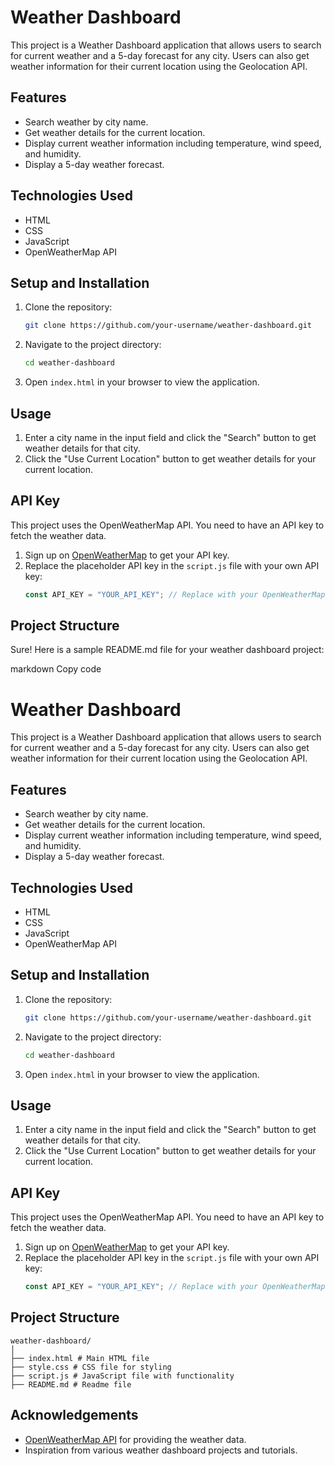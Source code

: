 # Weather Dashboard

This project is a Weather Dashboard application that allows users to search for current weather and a 5-day forecast for any city. Users can also get weather information for their current location using the Geolocation API.

## Features

- Search weather by city name.
- Get weather details for the current location.
- Display current weather information including temperature, wind speed, and humidity.
- Display a 5-day weather forecast.

## Technologies Used

- HTML
- CSS
- JavaScript
- OpenWeatherMap API

## Setup and Installation

1. Clone the repository:
    ```sh
    git clone https://github.com/your-username/weather-dashboard.git
    ```

2. Navigate to the project directory:
    ```sh
    cd weather-dashboard
    ```

3. Open `index.html` in your browser to view the application.

## Usage

1. Enter a city name in the input field and click the "Search" button to get weather details for that city.
2. Click the "Use Current Location" button to get weather details for your current location.

## API Key

This project uses the OpenWeatherMap API. You need to have an API key to fetch the weather data.

1. Sign up on [OpenWeatherMap](https://home.openweathermap.org/users/sign_up) to get your API key.
2. Replace the placeholder API key in the `script.js` file with your own API key:
    ```javascript
    const API_KEY = "YOUR_API_KEY"; // Replace with your OpenWeatherMap API key
    ```

## Project Structure


Sure! Here is a sample README.md file for your weather dashboard project:

markdown
Copy code
# Weather Dashboard

This project is a Weather Dashboard application that allows users to search for current weather and a 5-day forecast for any city. Users can also get weather information for their current location using the Geolocation API.

## Features

- Search weather by city name.
- Get weather details for the current location.
- Display current weather information including temperature, wind speed, and humidity.
- Display a 5-day weather forecast.

## Technologies Used

- HTML
- CSS
- JavaScript
- OpenWeatherMap API

## Setup and Installation

1. Clone the repository:
    ```sh
    git clone https://github.com/your-username/weather-dashboard.git
    ```

2. Navigate to the project directory:
    ```sh
    cd weather-dashboard
    ```

3. Open `index.html` in your browser to view the application.

## Usage

1. Enter a city name in the input field and click the "Search" button to get weather details for that city.
2. Click the "Use Current Location" button to get weather details for your current location.

## API Key

This project uses the OpenWeatherMap API. You need to have an API key to fetch the weather data.

1. Sign up on [OpenWeatherMap](https://home.openweathermap.org/users/sign_up) to get your API key.
2. Replace the placeholder API key in the `script.js` file with your own API key:
    ```javascript
    const API_KEY = "YOUR_API_KEY"; // Replace with your OpenWeatherMap API key
    ```

## Project Structure
```
weather-dashboard/
│
├── index.html # Main HTML file
├── style.css # CSS file for styling
├── script.js # JavaScript file with functionality
├── README.md # Readme file

```

## Acknowledgements

- [OpenWeatherMap API](https://openweathermap.org/api) for providing the weather data.
- Inspiration from various weather dashboard projects and tutorials.
